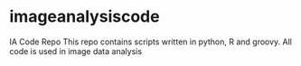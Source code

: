 # imageanalysiscode
IA Code Repo
This repo contains scripts written in python, R and groovy. All code is used in image data analysis
